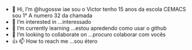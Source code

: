 - 👋 Hi, I’m @hugossw iae sou o Victor tenho 15 anos da escola CEMACS sou 1° A numero 32 da chamada 
- 👀 I’m interested in ...interessado 
- 🌱 I’m currently learning ...estou apredendo como usar o github 
- 💞️ I’m looking to collaborate on ...procuro colaborar com vocês 
- :+1: 📫 How to reach me ...sou étero 

<!---
hugossw/hugossw is a ✨ special ✨ repository because its `README.md` (this file) appears on your GitHub profile.
You can click the Preview link to take a look at your changes.
--->
